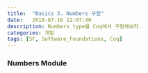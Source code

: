```yaml
---
title:  "Basics 3. Numbers 구현"
date:   2018-07-16 12:07:40
description: Numbers type을 Coq에서 구현해보자.
categories: 개발
tags: [SF, Software_Foundations, Coq]
---
```

### Numbers Module
